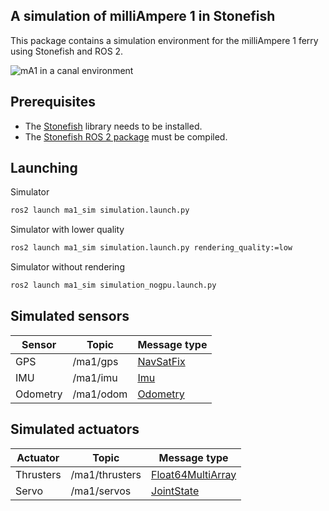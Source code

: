 ## A simulation of milliAmpere 1 in Stonefish
This package contains a simulation environment for the milliAmpere 1 ferry using Stonefish and ROS 2.

![mA1 in a canal environment](https://drive.google.com/uc?export=view&id=1279v2Hyj8uTmQvKLOYL-7Lph7UwX72m9)

## Prerequisites
- The [Stonefish](https://github.com/patrykcieslak/stonefish) library needs to be installed.
- The [Stonefish ROS 2 package](https://github.com/patrykcieslak/stonefish_ros2) must be compiled.

## Launching
Simulator
```bash
ros2 launch ma1_sim simulation.launch.py
```
Simulator with lower quality
```bash
ros2 launch ma1_sim simulation.launch.py rendering_quality:=low
```
Simulator without rendering
```bash
ros2 launch ma1_sim simulation_nogpu.launch.py
```

## Simulated sensors
| Sensor | Topic | Message type |
|----------|----------|----------|
| GPS | /ma1/gps | [NavSatFix](https://docs.ros2.org/foxy/api/sensor_msgs/msg/NavSatFix.html) |
| IMU | /ma1/imu | [Imu](https://docs.ros2.org/foxy/api/sensor_msgs/msg/Imu.html) |
| Odometry | /ma1/odom | [Odometry](http://docs.ros.org/en/noetic/api/nav_msgs/html/msg/Odometry.html) |

## Simulated actuators
| Actuator | Topic | Message type |
|----------|----------|----------|
| Thrusters | /ma1/thrusters | [Float64MultiArray](http://docs.ros.org/en/noetic/api/std_msgs/html/msg/Float64MultiArray.html) |
| Servo | /ma1/servos | [JointState](http://docs.ros.org/en/noetic/api/sensor_msgs/html/msg/JointState.html) |
